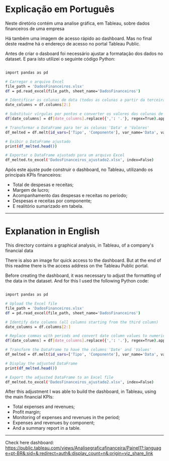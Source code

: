 # Explicação em Português

Neste diretório contém uma analise gráfica, em Tableau, sobre dados financeiros de uma empresa

Há também uma imagem de acesso rápido ao dashboard. Mas no final deste readme há o endereço de acesso no portal Tableau Public.

Antes de criar o dasboard foi necessário ajustar a formatação dos dados no dataset. E para isto utilizei o seguinte código Python:

```bash

import pandas as pd

# Carregar o arquivo Excel
file_path = 'DadosFinanceiros.xlsx'
df = pd.read_excel(file_path, sheet_name='DadosFinanceiros')

# Identificar as colunas de data (todas as colunas a partir da terceira coluna)
date_columns = df.columns[2:]

# Substituir vírgulas por pontos e converter os valores das colunas de data para numérico
df[date_columns] = df[date_columns].replace({',': '.'}, regex=True).apply(pd.to_numeric)

# Transformar o DataFrame para ter as colunas 'Data' e 'Valores'
df_melted = df.melt(id_vars=['Tipo', 'Componente'], var_name='Data', value_name='Valores')

# Exibir o DataFrame ajustado
print(df_melted.head())

# Exportar o DataFrame ajustado para um arquivo Excel
df_melted.to_excel('DadosFinanceiros_ajustado2.xlsx', index=False)

```

Após este ajuste pude construir o dashboard, no Tableau, utilizando os principais KPIs financeiros:

- Total de despesas e receitas;
- Margem de lucro;
- Acompanhamento das despesas e receitas no período;
- Despesas e receitas por componente;
- E realitório sumarizado em tabela.


---

# Explanation in English

This directory contains a graphical analysis, in Tableau, of a company's financial data

There is also an image for quick access to the dashboard. But at the end of this readme there is the access address on the Tableau Public portal.

Before creating the dashboard, it was necessary to adjust the formatting of the data in the dataset. And for this I used the following Python code:

```bash

import pandas as pd

# Upload the Excel file
file_path = 'DadosFinanceiros.xlsx'
df = pd.read_excel(file_path, sheet_name='DadosFinanceiros')

# Identify date columns (all columns starting from the third column)
date_columns = df.columns[2:]

# Replace commas with periods and convert date column values ​​to numeric
df[date_columns] = df[date_columns].replace({',': '.'}, regex=True).apply(pd.to_numeric)

# Transform the DataFrame to have the columns 'Date' and 'Values'
df_melted = df.melt(id_vars=['Tipo', 'Componente'], var_name='Data', value_name='Valores')

# Display the adjusted DataFrame
print(df_melted.head())

# Export the adjusted DataFrame to an Excel file
df_melted.to_excel('DadosFinanceiros_ajustado2.xlsx', index=False)

```

After this adjustment I was able to build the dashboard, in Tableau, using the main financial KPIs:

- Total expenses and revenues;
- Profit margin;
- Monitoring of expenses and revenues in the period;
- Expenses and revenues by component;
- And a summary report in a table.



---

Check here dashboard: https://public.tableau.com/views/Analisegraficafinanceira/Painel1?:language=pt-BR&:sid=&:redirect=auth&:display_count=n&:origin=viz_share_link


